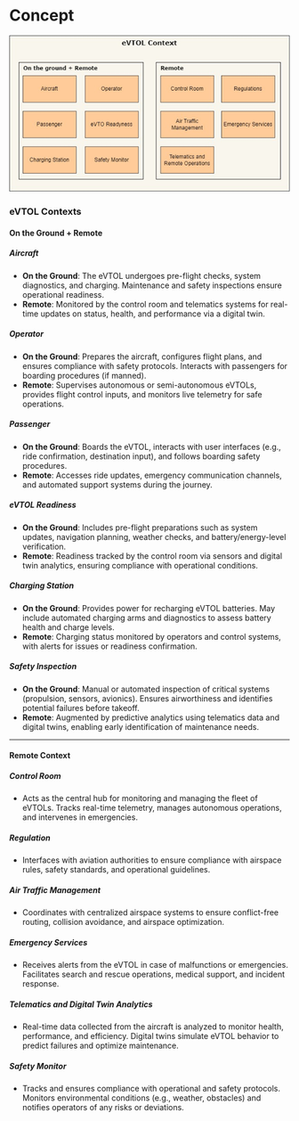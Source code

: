 # Concept

![Context](./.img/context.jpg)

### **eVTOL Contexts**  

#### **On the Ground + Remote**

##### **Aircraft**
- **On the Ground**: The eVTOL undergoes pre-flight checks, system diagnostics, and charging. Maintenance and safety inspections ensure operational readiness.
- **Remote**: Monitored by the control room and telematics systems for real-time updates on status, health, and performance via a digital twin.

##### **Operator**
- **On the Ground**: Prepares the aircraft, configures flight plans, and ensures compliance with safety protocols. Interacts with passengers for boarding procedures (if manned).
- **Remote**: Supervises autonomous or semi-autonomous eVTOLs, provides flight control inputs, and monitors live telemetry for safe operations.

##### **Passenger**
- **On the Ground**: Boards the eVTOL, interacts with user interfaces (e.g., ride confirmation, destination input), and follows boarding safety procedures.
- **Remote**: Accesses ride updates, emergency communication channels, and automated support systems during the journey.

##### **eVTOL Readiness**
- **On the Ground**: Includes pre-flight preparations such as system updates, navigation planning, weather checks, and battery/energy-level verification.
- **Remote**: Readiness tracked by the control room via sensors and digital twin analytics, ensuring compliance with operational conditions.

##### **Charging Station**
- **On the Ground**: Provides power for recharging eVTOL batteries. May include automated charging arms and diagnostics to assess battery health and charge levels.
- **Remote**: Charging status monitored by operators and control systems, with alerts for issues or readiness confirmation.

##### **Safety Inspection**
- **On the Ground**: Manual or automated inspection of critical systems (propulsion, sensors, avionics). Ensures airworthiness and identifies potential failures before takeoff.
- **Remote**: Augmented by predictive analytics using telematics data and digital twins, enabling early identification of maintenance needs.

---

#### **Remote Context**

##### **Control Room**
- Acts as the central hub for monitoring and managing the fleet of eVTOLs. Tracks real-time telemetry, manages autonomous operations, and intervenes in emergencies.

##### **Regulation**
- Interfaces with aviation authorities to ensure compliance with airspace rules, safety standards, and operational guidelines.

##### **Air Traffic Management**
- Coordinates with centralized airspace systems to ensure conflict-free routing, collision avoidance, and airspace optimization.

##### **Emergency Services**
- Receives alerts from the eVTOL in case of malfunctions or emergencies. Facilitates search and rescue operations, medical support, and incident response.

##### **Telematics and Digital Twin Analytics**
- Real-time data collected from the aircraft is analyzed to monitor health, performance, and efficiency. Digital twins simulate eVTOL behavior to predict failures and optimize maintenance.

##### **Safety Monitor**
- Tracks and ensures compliance with operational and safety protocols. Monitors environmental conditions (e.g., weather, obstacles) and notifies operators of any risks or deviations.

